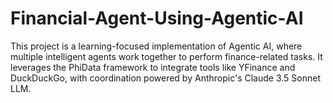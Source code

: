 # Financial-Agent-Using-Agentic-AI
This project is a learning-focused implementation of Agentic AI, where multiple intelligent agents work together to perform finance-related tasks. It leverages the PhiData framework to integrate tools like YFinance and DuckDuckGo, with coordination powered by Anthropic's Claude 3.5 Sonnet LLM.
